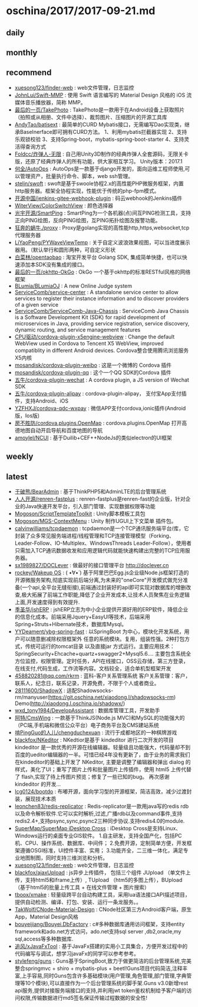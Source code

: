 # oschina/2017/2017-09-21.md



## daily



## monthly



## recommend

- [xuesong123/finder-web](http://git.oschina.net/xuesong123/finder-web) : web文件管理，日志监控
- [JohnLui/Swift-MMP](http://git.oschina.net/johnlui/Swift-MMP) : 使用 Swift 语言编写的 Material Design 风格的 iOS 流媒体音乐播放器，简称 MMP。
- [最后的一页/TakePhoto](http://git.oschina.net/JHFreedm/TakePhoto) : TakePhoto是一款用于在Android设备上获取照片（拍照或从相册、文件中选择）、裁剪图片、压缩图片的开源工具库
- [AndyTao/batisext](http://git.oschina.net/sd3560531/batisext) : 最简单的CURD Mybatis接口，无需编写Dao实现类，继承BaseInerface即可拥有CURD方法。 1、利用mybatis拦截器实现 2、支持乐观锁校验 3、支持Spring-boot，mybatis-spring-boot-starter 4、支持灵活得查询方式
- [Foldcc/炸弹人-无限](http://git.oschina.net/Foldcc/ZhaDanRen-WuXian) : 自己用Unity3D制作的经典炸弹人全套源码，无限关卡版，还原了经典炸弹人的所有功能，供大家相互学习。 Unity版本：2017.1
- [何全/AutoOps](http://git.oschina.net/hequan2020/autoops) : AutoOps是一款基于django开发的，面向运维工程师使用,可以管理资产，批量执行命令、脚本，web ssh管理。
- [stelin/swoft](http://git.oschina.net/stelin/swoft) : swoft是基于swoole协程2.x的高性能PHP微服务框架，内置http服务器。框架全协程实现，性能优于传统的php-fpm模式。
- [开源中国/jenkins-gitee-webhook-plugin](http://git.oschina.net/oschina/jenkins-webhook-plugin) : 码云webhook的Jenkins插件
- [WiterView/ColorSwitchView](http://git.oschina.net/witerview/ColorSwitchView) : 颜色选择器
- [光宇开源/SmartPing](http://git.oschina.net/gy-games/smartping) : SmartPing为一个各机器(点)间互PING检测工具，支持正向PING绘图，反向PING绘图，互PING拓扑绘图及报警功能。
- [狂奔的蜗牛./proxy](http://git.oschina.net/snail/proxy) : Proxy是golang实现的高性能http,https,websocket,tcp代理服务器
- [LiYaoPeng/PYWaveViewTemp](http://git.oschina.net/LYPLiYaoPeng/PYWaveViewTemp) : 关于自定义波浪效果视图，可以当进度展示器用。（默认举行和圆形两种，可自定义形状
- [白菜林/opentaobao](http://git.oschina.net/lyhuilin/opentaobao) : 淘宝开发平台 Golang SDK, 集成简单快捷，也可以快速添加本SDK没有集成的接口。
- [最后的一页/okhttp-OkGo](http://git.oschina.net/JHFreedm/okhttp-OkGo) : OkGo 一个基于okhttp的标准RESTful风格的网络框架
- [BLumia/BLumiaOJ](http://git.oschina.net/blumia/BLumiaOJ) : A new Online Judge system
- [ServiceComb/service-center](http://git.oschina.net/servicecomb/service-center) : A standalone service center to allow services to register their instance information and to discover providers of a given service
- [ServiceComb/ServiceComb-Java-Chassis](http://git.oschina.net/servicecomb/ServiceComb-Java-Chassis) : ServiceComb Java Chassis is a Software Development Kit (SDK) for rapid development of microservices in Java, providing service registration, service discovery, dynamic routing, and service management features
- [CPU驱动/cordova-plugin-x5engine-webview](http://git.oschina.net/jiwenfie/cordova-plugin-x5engine-webview) : Change the default WebView used in Cordova to Tencent X5 WebView, improved compatiblity in different Android devices. Cordova整合使用腾讯浏览服务X5内核
- [mosandisk/cordova-plugin-weibo](http://git.oschina.net/modisk/cordova-plugin-weibo) : 这是一个微博的 Cordova 插件
- [mosandisk/cordova-plugin-qq](http://git.oschina.net/modisk/cordova-plugin-qq) : 这个一个QQ SDK的Cordova 插件
- [五牛/cordova-plugin-wechat](http://git.oschina.net/wuniu55/cordova-plugin-wechat) : A cordova plugin, a JS version of Wechat SDK
- [五牛/cordova-plugin-alipay](http://git.oschina.net/wuniu55/cordova-plugin-alipay) : cordova-plugin-alipay， 支付宝App支付插件，支持Android、iOS
- [YZFHXJ/cordova-qdc-wxpay](http://git.oschina.net/YZFHXJ.com/cordova-qdc-wxpay) : 微信APP支付cordova,ionic插件(Android版，Ios版)
- [房不胜防/cordova.plugins.OpenMap](http://git.oschina.net/fang1002/cordova.plugins.OpenMap) : cordova.plugins.OpenMap 打开高德地图自动开启导航和百度地图的导航
- [amoylel/NCUI](http://git.oschina.net/amoylel/NCUI) : 基于Duilib+CEF++NodeJs的类似electron的UI框架


## weekly



## latest

- [于破熊/BearAdmin](http://git.oschina.net/yupoxiong/BearAdmin) : 基于ThinkPHP5和AdminLTE的后台管理系统
- [人人开源/renren-fastplus](http://git.oschina.net/babaio/renren-fastplus) : renren-fastplus是renren-fast的企业版，针对企业的Java快速开发平台，引入部门管理、实现数据权限等功能
- [Mogoson/ScriptTemplateToolkit](http://git.oschina.net/Mogoson/ScriptTemplateToolkit) : Unity脚本模板工具包
- [Mogoson/MGS-ContextMenu](http://git.oschina.net/Mogoson/mgs-contextmenu) : Unity 制作UGUI上下文菜单 插件包。
- [calvinwilliams/tcpdaemon](http://git.oschina.net/calvinwilliams/tcpdaemon) : tcpdaemon是一个TCP通讯服务端平台/库，它封装了众多常见服务端进程/线程管理和TCP连接管理模型（Forking、Leader-Follow、IO-Multiplex、WindowsThreads Leader-Follow），使用者只需加入TCP通讯数据收发和应用逻辑代码就能快速构建出完整的TCP应用服务器。
- [sx1989827/DOCLever](http://git.oschina.net/sx1989827/SBDoc) : 做最好的接口管理平台 http://doclever.cn
- [rockey/Wakeup OS](http://git.oschina.net/newcomein/Wakeup-OS) : ( •̀∀•́ ) 基于阿里巴巴Egg.js企业级Node.js框架打造的开源微服务架构,彻底实现前后端分离,为未来的"oneCore"开发模式做充分准备(一个api,全平台无缝衔接),前端通过封装好的api即可实现对数据库的增删改查,极大拓展了前端工作职能,降低了企业开发成本,让技术人员聚焦在业务逻辑上面,开发速度得到有效提升.
- [季圣华/jshERP](http://git.oschina.net/jishenghua/JSH_ERP) : jshERP立志为中小企业提供开源好用的ERP软件，降低企业的信息化成本。前端采用Jquery+EasyUI等技术，后端采用Spring+Struts+Hibernate技术，数据库Mysql。
- [YYDeament/ybg-spring-fast](http://git.oschina.net/YYDeament/88ybg) : 以SpringBoot 为中心，模块化开发系统，用户可以随意删减除权限框架外 任意的系统模块。复用，组装性强。2种打包方式，传统可运行的tomcat目录 以及直接jar 方式运行。主要应用技术：SpringSecurity+Ehcache+quartz+swagger2+Mysql5.6.... 主要包含系统全方位监控，权限管理。定时任务，API在线接口，OSS云存储，第三方登录，在线支付,代码生成，工作流等内容。文档较全，适合单机型框架开发
- [458820281@qq.com/rkrm](http://git.oschina.net/xmtom/rkrm) : 蓝科-客户关系管理系统 客户关系管理：客户，联系人，纪念日，联系记录，开源免费，不限于个人或者商业。
- [28111600/ShadowX](http://git.oschina.net/xiaodong.l/ShadowX) : 适配Shadowsocks-rm/manyuser(https://git.oschina.net/xiaodong.l/shadowsocks-rm) Demo(http://xiaodong.l.oschina.io/shadowx/)
- [wxd_tony1984/DevelopAssistant](http://git.oschina.net/sqlorm/DevelopAssistant) : 数据库管理工具，开发助手
- [阿特/CmsWing](http://git.oschina.net/arterli/CmsWing) : 一款基于ThinkJS(Node.js MVC)和MySQL的功能强大的（PC端,手机端和微信公众平台）电子商务平台及CMS建站系统
- [啃PingGuo的人儿/chengduchexuan](http://git.oschina.net/qianggegege/chengduchexuan) : 流行于成都地区的一种棋牌游戏
- [blackfox/NKeditor](http://git.oschina.net/blackfox/kindeditor) : NKedtior是基于 kindeditor 进行二次开发的项目 kindeditor 是一款优秀的开源在线编辑器。轻量级且功能强大，代码量却不到百度的ueditor编辑器的一半。可惜已经4年没有更新了，由于业务的需求我们在kindeditor的基础上开发了 NKeditor, 主要是调整了编辑器和弹出 dialog 的样式，美化了UI；重写了图片上传和批量图片上传插件，使用 html5 上传代替了 flash,实现了待上传图片预览；修复了一些已知的bug。 再次感谢 kindeditor 的开发...
- [lcg0124/bootdo](http://git.oschina.net/lcg0124/bootdo) : 布嘟开源，面向学习型的开源框架，简洁高效，减少过渡封装，展现技术本质
- [leonchen83/redis-replicator](http://git.oschina.net/leonchen83/redis-replicator) : Redis-replicator是一款用java写的redis rdb以及命令解析软件.它可以实时解析,过滤,广播rdb以及command事件,支持redis2.4+,支持psync,sync,psync2三种同步协议.支持redis4.0的module.
- [SuperMap/SuperMap iDesktop Cross](http://git.oschina.net/supermap/SuperMap-iDesktop-Cross) : iDesktop Cross是支持Linux、Windows运行的桌面专业GIS软件。 1.自主研发，支持全国产化，包括PC机、CPU、操作系统、数据库、中间件； 2.免费开源，定制简单方便，开发框架遵循OSGI标准，UI控件丰富、实用； 3.功能齐全，二三维一体化，满足专业地图制图，同时支持三维浏览和分析。
- [xuesong123/finder-web](http://git.oschina.net/xuesong123/finder-web) : web文件管理，日志监控
- [blackfox/ajaxUpload](http://git.oschina.net/blackfox/ajaxUpload) : js异步上传插件， 包括三个组件 JUpload （单文件上传，支持html5和iframe上传）, TUpload （htm5的多图上传），BUpload（基于html5的批量上传工具 + 在线文件管理 + 图片搜索）
- [tboox/xmake](http://git.oschina.net/tboox/xmake) : 轻量级跨平台自动构建工具，采用lua语法接口API描述项目，提供自动检测、编译、打包、安装、运行一条龙服务。。
- [TakWolf/CNode-Material-Design](http://git.oschina.net/takwolf/CNode-Material-Design) : CNode社区第三方Android客户端，原生App，Material Design风格
- [bouyeijiang/Bouyei.DbFactory](http://git.oschina.net/bouyeijiang/dbproviderfactory) : c#多种数据库通用访问框架，支持entity framework和ado.net方式访问，ado.net支持sql server ,db2,oracle,my sql,access等多种数据库.
- [追风/xJavaFxTool](http://git.oschina.net/zhuifeng335/xJavaFxTool) : 基于JavaFx搭建的实用小工具集合，方便开发过程中的代码编写与调试，想学习javaFx的同学可以参考参考。
- [stylefeng/guns](http://git.oschina.net/naan1993/guns) : Guns基于SpringBoot,致力于做更简洁的后台管理系统,完美整合springmvc + shiro + mybatis-plus + beetl!Guns项目代码简洁,注释丰富,上手容易,同时Guns包含许多基础模块(用户管理,角色管理,部门管理,字典管理等10个模块),可以直接作为一个后台管理系统的脚手架.Guns v3.0新增rest api服务,提供对接服务端接口的支持,并利用jwt token鉴权机制给予客户端的访问权限,传输数据进行md5签名保证传输过程数据的安全性!